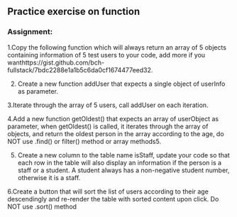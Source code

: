 ## Practice exercise on function
### Assignment: 

1.Copy the following function which will always return an array of 5 objects containing information of 5 test users to your code, add more if you wanthttps://gist.github.com/bch-fullstack/7bdc2288e1a1b5c6da0cf1674477eed32.

2. Create a new function addUser that expects a single object of userInfo as parameter.

3.Iterate through the array of 5 users, call addUser on each iteration.

4.Add a new function getOldest() that expects an array of userObject as parameter, when getOldest() is called, it iterates through the array of objects, and return the oldest person in the array according to the age, do NOT use .find() or filter() method or array methods5.

5. Create a new column to the table name isStaff, update your code so that each row in the table will also display an information if the person is a staff or a student. A student always has a non-negative student number, otherwise it is a staff.

6.Create a button that will sort the list of users according to their age descendingly and re-render the table with sorted content upon click. Do NOT use .sort() method
